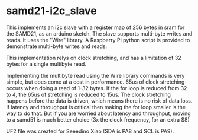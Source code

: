 # samd21-i2c_slave
This implements an i2c slave with a register map of 256 bytes in sram for the SAMD21, as an arduino sketch. The slave supports multi-byte writes and reads. It uses the "Wire" library.
A Raspberry Pi python script is provided to demonstrate multi-byte writes and reads.

This implementation relys on clock stretching, and has a limitation of 32 bytes for a single multibyte read.

Implementing the multibyte read using the Wire library commands is very simple, but does come at a cost in performance. 65us of clock stretching occurs when doing a read of 1-32 bytes. If the for loop is reduced from 32 to 4, the 65us of stretching is reduced to 15us. The clock stretching happens before the data is driven, which means there is no risk of data loss. If latency and throughput is critical then making the for loop smaller is the way to do that. But if you are worried about latency and throughput, moving to a samd51 is much better choice (3x the clock frequency, for an extra $8) 

UF2 file was created for Seeedino Xiao (SDA is PA8 and SCL is PA9).
